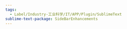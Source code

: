 ```yaml
---
tags:
  - Label/Industry-工业科学/IT/APP/Plugin/SublimeText
sublime-text-package: SideBarEnhancements
---
```

